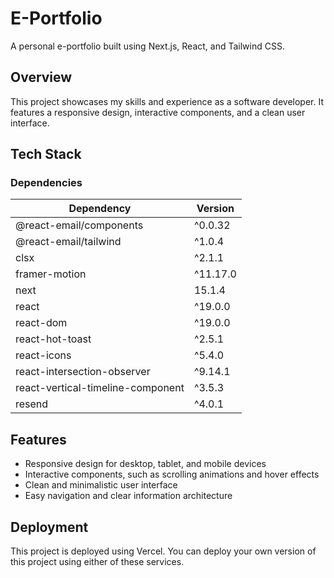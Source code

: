 # E-Portfolio

A personal e-portfolio built using Next.js, React, and Tailwind CSS.

## Overview

This project showcases my skills and experience as a software developer. It features a responsive design, interactive components, and a clean user interface.

## Tech Stack

### Dependencies

| Dependency | Version |
| --- | --- |
| @react-email/components | ^0.0.32 |
| @react-email/tailwind | ^1.0.4 |
| clsx | ^2.1.1 |
| framer-motion | ^11.17.0 |
| next | 15.1.4 |
| react | ^19.0.0 |
| react-dom | ^19.0.0 |
| react-hot-toast | ^2.5.1 |
| react-icons | ^5.4.0 |
| react-intersection-observer | ^9.14.1 |
| react-vertical-timeline-component | ^3.5.3 |
| resend | ^4.0.1 |

## Features

* Responsive design for desktop, tablet, and mobile devices
* Interactive components, such as scrolling animations and hover effects
* Clean and minimalistic user interface
* Easy navigation and clear information architecture

## Deployment

This project is deployed using Vercel. You can deploy your own version of this project using either of these services.